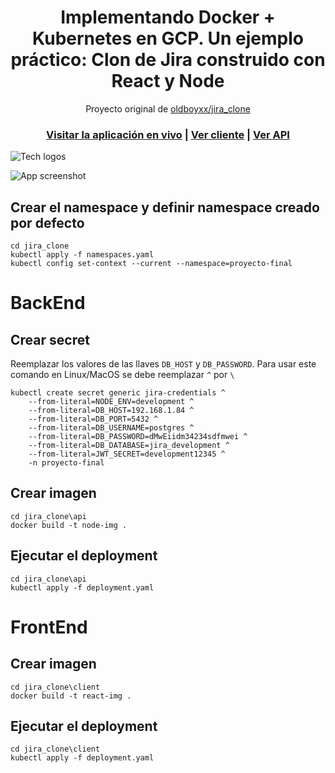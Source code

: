 <h1 align="center">Implementando Docker + Kubernetes en GCP. Un ejemplo práctico: Clon de Jira construido con React y Node</h1>

<div align="center">Proyecto original de <a href="https://github.com/oldboyxx/jira_clone" target="_blank">oldboyxx/jira_clone</a></div>

<h3 align="center">
  <a href="https://jira.ivorreic.com/">Visitar la aplicación en vivo</a> |
  <a href="https://github.com/oldboyxx/jira_clone/tree/master/client">Ver cliente</a> |
  <a href="https://github.com/oldboyxx/jira_clone/tree/master/api">Ver API</a>
</h3>

![Tech logos](https://i.ibb.co/DVFj8PL/tech-icons.jpg)

![App screenshot](https://i.ibb.co/W3qVvCn/jira-optimized.jpg)

## Crear el namespace y definir namespace creado por defecto

```
cd jira_clone
kubectl apply -f namespaces.yaml
kubectl config set-context --current --namespace=proyecto-final
```

# BackEnd

## Crear secret

Reemplazar los valores de las llaves `DB_HOST` y `DB_PASSWORD`. Para usar este comando en Linux/MacOS se debe reemplazar `^` por `\`

```
kubectl create secret generic jira-credentials ^
    --from-literal=NODE_ENV=development ^
    --from-literal=DB_HOST=192.168.1.84 ^
    --from-literal=DB_PORT=5432 ^
    --from-literal=DB_USERNAME=postgres ^
    --from-literal=DB_PASSWORD=dMwEiidm34234sdfmwei ^
    --from-literal=DB_DATABASE=jira_development ^
    --from-literal=JWT_SECRET=development12345 ^
    -n proyecto-final
```

## Crear imagen

```
cd jira_clone\api
docker build -t node-img .
```

## Ejecutar el deployment

```
cd jira_clone\api
kubectl apply -f deployment.yaml
```

# FrontEnd

## Crear imagen

```
cd jira_clone\client
docker build -t react-img .
```

## Ejecutar el deployment

```
cd jira_clone\client
kubectl apply -f deployment.yaml
```
